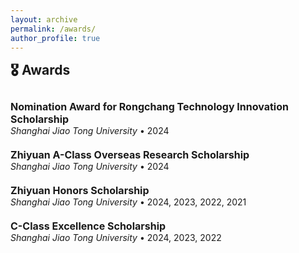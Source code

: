 ```yaml
---
layout: archive
permalink: /awards/
author_profile: true
---
```


<h2 style="margin-top: 1px;">🎖️ Awards</h2>
<div style="height: 10px;"></div>

<p style="margin: 0; font-size: 16px;"><b>Nomination Award for Rongchang Technology Innovation Scholarship</b></p>
<p style="margin: 0; font-size: 14px;"><i>Shanghai Jiao Tong University</i><span style="padding: 0 4px;">•</span>2024</p>
<div style="height: 20px;"></div>

<p style="margin: 0; font-size: 16px;"><b>Zhiyuan A-Class Overseas Research Scholarship</b></p>
<p style="margin: 0; font-size: 14px;"><i>Shanghai Jiao Tong University</i><span style="padding: 0 4px;">•</span>2024</p>
<div style="height: 20px;"></div>

<p style="margin: 0; font-size: 16px;"><b>Zhiyuan Honors Scholarship</b></p>
<p style="margin: 0; font-size: 14px;"><i>Shanghai Jiao Tong University</i><span style="padding: 0 4px;">•</span>2024, 2023, 2022, 2021</p>
<div style="height: 20px;"></div>

<p style="margin: 0; font-size: 16px;"><b>C-Class Excellence Scholarship</b></p>
<p style="margin: 0; font-size: 14px;"><i>Shanghai Jiao Tong University</i><span style="padding: 0 4px;">•</span>2024, 2023, 2022</p>
<div style="height: 20px;"></div>
